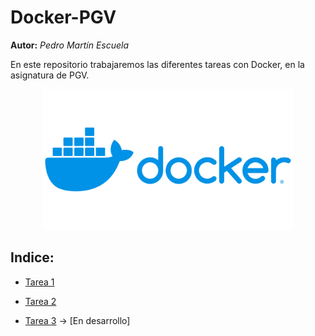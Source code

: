 # Docker-PGV

__Autor:__ _Pedro Martín Escuela_

En este repositorio trabajaremos las diferentes tareas con  Docker, en la asignatura de PGV.

<div align=center>

<img src="./recursos-compartidos/Docker-Logo.png" alt="docker-logo" width="400">

</div>

## Indice:

- [Tarea 1](./tarea1/)

- [Tarea 2](./tarea2/)

- [Tarea 3]() -> [En desarrollo]
